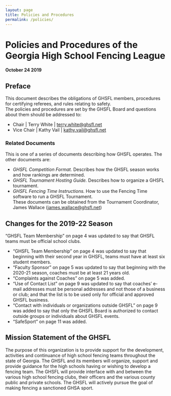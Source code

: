 ```yaml
---
layout: page
title: Policies and Procedures
permalink: /policies/
---
```

# Policies and Procedures of the Georgia High School Fencing League
#### October 24 2019
## Preface
This document describes the obligations of GHSFL members, procedures for certifying referees, and rules relating to
safety.  
The policies and procedures are set by the GHSFL Board and questions about them should be addressed to:
* Chair | Terry White | [terry.white@ghsfl.net](mailto:terry.white@ghsfl.net)
* Vice Chair | Kathy Vail | [kathy.vail@ghsfl.net](mailto:kathy.vail@ghsfl.net)  

### Related Documents
This is one of a series of documents describing how GHSFL operates. The other documents are:
* *GHSFL Competition Format.* Describes how the GHSFL season works and how rankings are determined.
* *GHSFL Tournament Hosting Guide.* Describes how to organize a GHSFL tournament.
* *GHSFL Fencing Time Instructions.* How to use the Fencing Time software to run a GHSFL Tournament.  
These documents can be obtained from the Tournament Coordinator, James Wallace ([james.wallace@ghsfl.net](mailto:james.wallace@ghsfl.net))  
  
## Changes for the 2019-22 Season  
“GHSFL Team Membership” on page 4 was updated to say that GHSFL teams must be official school clubs.
* “GHSFL Team Membership” on page 4 was updated to say that beginning with their second year in GHSFL,
teams must have at least six student members.
* “Faculty Sponsor” on page 5 was updated to say that beginning with the 2020-21 season, coaches must be at
least 21 years old.
* “Complaints against Coaches” on page 5 was added.
* “Use of Contact List” on page 9 was updated to say that coaches’ e-mail addresses must be personal
addresses and not those of a business or club; and that the list is to be used only for official and approved
GHSFL business.
* “Contact with individuals or organizations outside GHSFL” on page 9 was added to say that only the GHSFL
Board is authorized to contact outside groups or individuals about GHSFL events.
* “SafeSport” on page 11 was added.  

## Mission Statement of the GHSFL  
The purpose of this organization is to provide support for the development, activities and continuance of high school
fencing teams throughout the state of Georgia.
The GHSFL and its members will organize, support and provide guidance for the high schools having or wishing to
develop a fencing team.
The GHSFL will provide interface with and between the various high school fencing clubs, their officers and the
various county public and private schools.
The GHSFL will actively pursue the goal of making fencing a sanctioned GHSA sport.